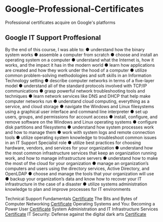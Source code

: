 # Google-Professional-Certificates
Professional certificates acquire on Google's platforms

## Google IT Support Proffesional
By the end of this course, I was able to:
● understand how the binary system works
● assemble a computer from scratch
● choose and install an operating system on a computer
● understand what the Internet is, how it works, and the impact it has in the modern world
● learn how applications are created and how they work under the hood of a computer
● utilize common problem-solving methodologies and soft skills in an Information Technology setting
● describe computer networks in terms of a five-layer model
● understand all of the standard protocols involved with TCP/IP communications
● grasp powerful network troubleshooting tools and techniques
● learn network services like DNS and DHCP that help make computer networks run
● understand cloud computing, everything as a service, and cloud storage
● navigate the Windows and Linux filesystems using a graphical user interface and command line interpreter
● set up users, groups, and permissions for account access
● install, configure, and remove software on the Windows and Linux operating systems
● configure disk partitions and filesystems
● understand how system processes work and how to manage them
● work with system logs and remote connection tools
● utilize operating system knowledge to troubleshoot common issues in an IT Support Specialist role
● utilize best practices for choosing hardware, vendors, and services for your organization
● understand how the most common infrastructure services that keep an organization
running work, and how to manage infrastructure servers
● understand how to make the most of the cloud for your organization
● manage an organization’s computers and users using the directory services, Active Directory, and OpenLDAP
● choose and manage the tools that your organization will use
● backup your organization’s data and know how to recover your IT infrastructure in the case of a disaster
● utilize systems administration knowledge to plan and improve processes for IT environments

Technical Support Fundamentals <a href="https://www.coursera.org/account/accomplishments/verify/F5L7UCLSHSZ8">Certificate</a>
The Bits and Bytes of Computer Networking <a href="https://www.coursera.org/account/accomplishments/verify/QH552UWK888U">Certificate</a>
Operating Systems and You: Becoming a Power User <a href="https://www.coursera.org/account/accomplishments/verify/DT62LHJWSXWK">Certificate</a>
System Administration and IT Infrastructure Services <a href="https://www.coursera.org/account/accomplishments/verify/WPMEJG49UR87">Certificate</a>
IT Security: Defense against the digital dark arts <a href="url">Certificate</a>

